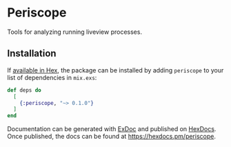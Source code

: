 # Periscope

Tools for analyzing running liveview processes.

## Installation

If [available in Hex](https://hex.pm/docs/publish), the package can be installed
by adding `periscope` to your list of dependencies in `mix.exs`:

```elixir
def deps do
  [
    {:periscope, "~> 0.1.0"}
  ]
end
```

Documentation can be generated with [ExDoc](https://github.com/elixir-lang/ex_doc)
and published on [HexDocs](https://hexdocs.pm). Once published, the docs can
be found at <https://hexdocs.pm/periscope>.

